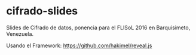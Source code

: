 # cifrado-slides
Slides de Cifrado de datos, ponencia para el FLISoL 2016 en Barquisimeto, Venezuela.

Usando el Framework: https://github.com/hakimel/reveal.js
